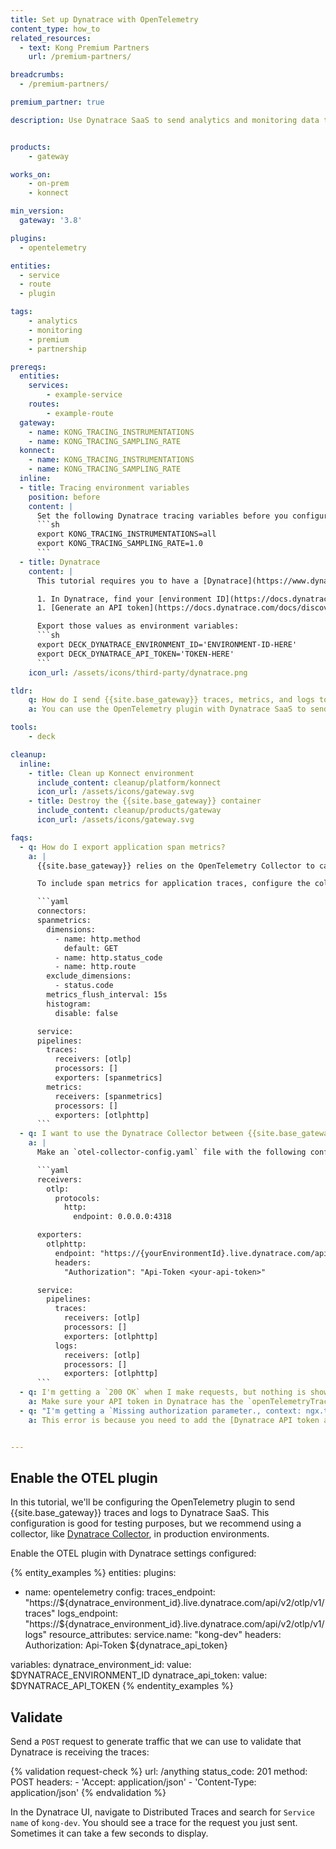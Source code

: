 ```yaml
---
title: Set up Dynatrace with OpenTelemetry
content_type: how_to
related_resources:
  - text: Kong Premium Partners
    url: /premium-partners/

breadcrumbs:
  - /premium-partners/

premium_partner: true

description: Use Dynatrace SaaS to send analytics and monitoring data to Dynatrace dashboards.


products:
    - gateway

works_on:
    - on-prem
    - konnect

min_version:
  gateway: '3.8'

plugins:
  - opentelemetry

entities: 
  - service
  - route
  - plugin

tags:
    - analytics
    - monitoring
    - premium
    - partnership

prereqs:
  entities:
    services:
        - example-service
    routes:
        - example-route
  gateway:
    - name: KONG_TRACING_INSTRUMENTATIONS
    - name: KONG_TRACING_SAMPLING_RATE
  konnect:
    - name: KONG_TRACING_INSTRUMENTATIONS
    - name: KONG_TRACING_SAMPLING_RATE
  inline:
  - title: Tracing environment variables
    position: before
    content: |
      Set the following Dynatrace tracing variables before you configure the Data Plane:
      ```sh
      export KONG_TRACING_INSTRUMENTATIONS=all
      export KONG_TRACING_SAMPLING_RATE=1.0
      ```
  - title: Dynatrace
    content: |
      This tutorial requires you to have a [Dynatrace](https://www.dynatrace.com/) SaaS account.

      1. In Dynatrace, find your [environment ID](https://docs.dynatrace.com/docs/discover-dynatrace/get-started/monitoring-environment#environment-id).
      1. [Generate an API token](https://docs.dynatrace.com/docs/discover-dynatrace/references/dynatrace-api/basics/dynatrace-api-authentication#create-token) with the `openTelemetryTrace.ingest` and `metrics.ingest` scopes.

      Export those values as environment variables:
      ```sh
      export DECK_DYNATRACE_ENVIRONMENT_ID='ENVIRONMENT-ID-HERE'
      export DECK_DYNATRACE_API_TOKEN='TOKEN-HERE'
      ```
    icon_url: /assets/icons/third-party/dynatrace.png

tldr:
    q: How do I send {{site.base_gateway}} traces, metrics, and logs to Dynatrace?
    a: You can use the OpenTelemetry plugin with Dynatrace SaaS to send analytics and monitoring data to Dynatrace dashboards. Set `KONG_TRACING_INSTRUMENTATIONS=all` and `KONG_TRACING_SAMPLING_RATE=1.0`. Enable the OTEL plugin with your Dynatrace tracing and log endpoint, specify the name you want to track the traces by in `resource_attributes.service.name`, and add the Dynatrace API token as an Authorization header.

tools:
    - deck

cleanup:
  inline:
    - title: Clean up Konnect environment
      include_content: cleanup/platform/konnect
      icon_url: /assets/icons/gateway.svg
    - title: Destroy the {{site.base_gateway}} container
      include_content: cleanup/products/gateway
      icon_url: /assets/icons/gateway.svg

faqs:
  - q: How do I export application span metrics?
    a: |
      {{site.base_gateway}} relies on the OpenTelemetry Collector to calculate the metrics based on the traces the OpenTelemetry plugin generates.

      To include span metrics for application traces, configure the collector exporters section of the OpenTelemetry Collector configuration file:

      ```yaml
      connectors:
      spanmetrics:
        dimensions:
          - name: http.method
            default: GET
          - name: http.status_code
          - name: http.route
        exclude_dimensions:
          - status.code
        metrics_flush_interval: 15s
        histogram:
          disable: false

      service:
      pipelines:
        traces:
          receivers: [otlp]
          processors: []
          exporters: [spanmetrics]
        metrics:
          receivers: [spanmetrics]
          processors: []
          exporters: [otlphttp]
      ```
  - q: I want to use the Dynatrace Collector between {{site.base_gateway}} and Dynatrace, how do I configure that?
    a: |
      Make an `otel-collector-config.yaml` file with the following configuration:

      ```yaml
      receivers:
        otlp:
          protocols:
            http:
              endpoint: 0.0.0.0:4318

      exporters:
        otlphttp:
          endpoint: "https://{yourEnvironmentId}.live.dynatrace.com/api/v2/otlp"
          headers: 
            "Authorization": "Api-Token <your-api-token>"

      service:
        pipelines:
          traces:
            receivers: [otlp]
            processors: []
            exporters: [otlphttp]
          logs:
            receivers: [otlp]
            processors: []
            exporters: [otlphttp]
      ```
  - q: I'm getting a `200 OK` when I make requests, but nothing is showing up in Dynatrace, how do I fix this?
    a: Make sure your API token in Dynatrace has the `openTelemetryTrace.ingest` and `metrics.ingest` scopes. Sometimes it can take a few minutes for the traces to display in Dynatrace.
  - q: "I'm getting a `Missing authorization parameter., context: ngx.timer` in {{site.base_gateway}} logs when I send a request after configuring the OpenTelemetry plugin with Dynatrace, how do I fix this?"
    a: This error is because you need to add the [Dynatrace API token as an Authorization header](https://docs.dynatrace.com/docs/ingest-from/opentelemetry/getting-started/otlp-export#authentication-export-to-activegate) when you configure the OpenTelemetry plugin. 


---
```


## Enable the OTEL plugin

In this tutorial, we'll be configuring the OpenTelemetry plugin to send {{site.base_gateway}} traces and logs to Dynatrace SaaS. This configuration is good for testing purposes, but we recommend using a collector, like [Dynatrace Collector](https://docs.dynatrace.com/docs/ingest-from/opentelemetry/collector), in production environments.

Enable the OTEL plugin with Dynatrace settings configured:

{% entity_examples %}
entities:
  plugins:
  - name: opentelemetry
    config:
      traces_endpoint: "https://${dynatrace_environment_id}.live.dynatrace.com/api/v2/otlp/v1/traces"
      logs_endpoint: "https://${dynatrace_environment_id}.live.dynatrace.com/api/v2/otlp/v1/logs"
      resource_attributes:
        service.name: "kong-dev"
      headers:
        Authorization: Api-Token ${dynatrace_api_token}

variables:
  dynatrace_environment_id:
    value: $DYNATRACE_ENVIRONMENT_ID
  dynatrace_api_token:
    value: $DYNATRACE_API_TOKEN
{% endentity_examples %}

## Validate

Send a `POST` request to generate traffic that we can use to validate that Dynatrace is receiving the traces:

{% validation request-check %}
url: /anything
status_code: 201
method: POST
headers:
    - 'Accept: application/json'
    - 'Content-Type: application/json'
{% endvalidation %}

In the Dynatrace UI, navigate to Distributed Traces and search for `Service name` of `kong-dev`. You should see a trace for the request you just sent. Sometimes it can take a few seconds to display.